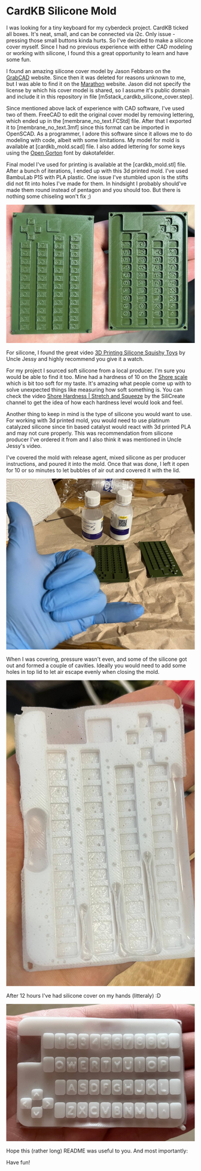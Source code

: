 # CardKB Silicone Mold

I was looking for a tiny keyboard for my cyberdeck project. CardKB ticked all boxes. It's neat, small, and can be connected via i2c. Only issue - pressing those small buttons kinda hurts. So I've decided to make a silicone cover myself. Since I had no previous experience with either CAD modeling or working with silicone, I found this a great opportunity to learn and have some fun.

I found an amazing silicone cover model by Jason Febbraro on the [GrabCAD](https://grabcad.com/library/m5stack-cardkb-silicon-cover-1) website. Since then it was deleted for reasons unknown to me, but I was able to find it on the [Marathon](https://marathon-os.com/library/m5stack-cardkb-silicon-cover-6811a02743b4d50b11a59082) website. Jason did not specify the license by which his cover model is shared, so I assume it's public domain and include it in this repository in file [m5stack_cardkb_silicone_cover.step].

Since mentioned above lack of experience with CAD software, I've used two of them. FreeCAD to edit the original cover model by removing lettering, which ended up in the [membrane_no_text.FCStd] file. After that I exported it to [membrane_no_text.3mf] since this format can be imported in OpenSCAD. As a programmer, I adore this software since it allows me to do modeling with code, albeit with some limitations. My model for mold is available at [cardkb_mold.scad] file. I also added lettering for some keys using the [Open Gorton](https://github.com/dakotafelder/open-gorton) font by dakotafelder.

Final model I've used for printing is available at the [cardkb_mold.stl] file. After a bunch of iterations, I ended up with this 3d printed mold. I've used BambuLab P1S with PLA plastic. One issue I've stumbled upon is the stifts did not fit into holes I've made for them. In hindsight I probably should've made them round instead of pentagon and you should too. But there is nothing some chiseling won't fix ;)

![3d printed mold](images/3d_printed_mold.png)

For silicone, I found the great video [3D Printing Silicone Squishy Toys](https://www.youtube.com/watch?v=9fXqjtuFSuI) by Uncle Jessy and highly recommend you give it a watch.

For my project I sourced soft silicone from a local producer. I'm sure you would be able to find it too. Mine had a hardness of 10 on the [Shore scale](https://en.wikipedia.org/wiki/Shore_durometer) which is bit too soft for my taste. It's amazing what people come up with to solve unexpected things like measuring how soft something is. You can check the video [Shore Hardness | Stretch and Squeeze](https://www.youtube.com/watch?v=85W7D3wlmxo) by the SiliCreate channel to get the idea of how each hardness level would look and feel.

Another thing to keep in mind is the type of silicone you would want to use. For working with 3d printed mold, you would need to use platinum catalyzed silicone since tin based catalyst would react with 3d printed PLA and may not cure properly. This was recommendation from silicone producer I've ordered it from and I also think it was mentioned in Uncle Jessy's video.

I've covered the mold with release agent, mixed silicone as per producer instructions, and poured it into the mold. Once that was done, I left it open for 10 or so minutes to let bubbles of air out and covered it with the lid.

![release agent](images/release_agent.png)

When I was covering, pressure wasn't even, and some of the silicone got out and formed a couple of cavities. Ideally you would need to add some holes in top lid to let air escape evenly when closing the mold.

![imperfections](images/imperfections.png)

After 12 hours I've had silicone cover on my hands (litteraly) :D

![fin](images/fin.png)

Hope this (rather long) README was useful to you. And most importantly:

Have fun!
